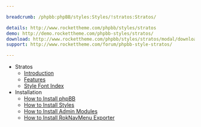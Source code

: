 ```yaml
---

breadcrumb: /phpbb:phpBB/styles:Styles/!stratos:Stratos/

details: http://www.rockettheme.com/phpbb/styles/stratos
demo: http://demo.rockettheme.com/phpbb-styles/stratos/
download: http://www.rockettheme.com/phpbb/styles/stratos/modal/downloads
support: http://www.rockettheme.com/forum/phpbb-style-stratos/

---
```


* Stratos
	* [Introduction](INDEX.md#introduction)
	* [Features](INDEX.md#features)
    * [Style Font Index](../../../technical_tips/general/font_index.md)
* Installation
	* [How to Install phpBB](../../start/install.md)
	* [How to Install Styles](../../start/styles.md)
	* [How to Install Admin Modules](../../start/styles.md#installing-administrative-modules)
	* [How to Install RokNavMenu Exporter](../../modules/roknavmenu.md)